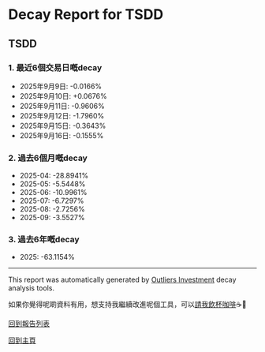 # Decay Report for TSDD

## TSDD

### 1. 最近6個交易日嘅decay

- 2025年9月9日: -0.0166%
- 2025年9月10日: +0.0676%
- 2025年9月11日: -0.9606%
- 2025年9月12日: -1.7960%
- 2025年9月15日: -0.3643%
- 2025年9月16日: -0.1555%

### 2. 過去6個月嘅decay

- 2025-04: -28.8941%
- 2025-05: -5.5448%
- 2025-06: -10.9961%
- 2025-07: -6.7297%
- 2025-08: -2.7256%
- 2025-09: -3.5527%

### 3. 過去6年嘅decay

- 2025: -63.1154%

------------------------------
This report was automatically generated by [Outliers Investment](https://outliersecon.github.io/Outliers-Investment/) decay analysis tools.

如果你覺得呢啲資料有用，想支持我繼續改進呢個工具，可以[請我飲杯咖啡](https://buymeacoffee.com/outliersecon)☕🙏

[回到報告列表](https://outliersecon.github.io/Outliers-Investment/reports/reports_public)

[回到主頁](https://outliersecon.github.io/Outliers-Investment/)